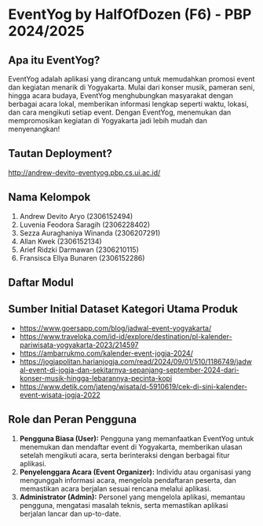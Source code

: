 # EventYog by HalfOfDozen (F6) - PBP 2024/2025
## Apa itu EventYog?
EventYog adalah aplikasi yang dirancang untuk memudahkan promosi event dan kegiatan menarik di Yogyakarta. Mulai dari konser musik, pameran seni, hingga acara budaya, EventYog menghubungkan masyarakat dengan berbagai acara lokal, memberikan informasi lengkap seperti waktu, lokasi, dan cara mengikuti setiap event. Dengan EventYog, menemukan dan mempromosikan kegiatan di Yogyakarta jadi lebih mudah dan menyenangkan!

## Tautan Deployment?
http://andrew-devito-eventyog.pbp.cs.ui.ac.id/

## Nama Kelompok
1. Andrew Devito Aryo (2306152494)
2. Luvenia Feodora Saragih (2306228402)
3. Sezza Auraghaniya Winanda (2306207291)
4. Allan Kwek (2306152134)
5. Arief Ridzki Darmawan (2306210115)
6. Fransisca Ellya Bunaren (2306152286)

## Daftar Modul

## Sumber Initial Dataset Kategori Utama Produk
- https://www.goersapp.com/blog/jadwal-event-yogyakarta/
- https://www.traveloka.com/id-id/explore/destination/pl-kalender-pariwisata-yogyakarta-2023/214597
- https://ambarrukmo.com/kalender-event-jogja-2024/
- https://jogjapolitan.harianjogja.com/read/2024/09/01/510/1186749/jadwal-event-di-jogja-dan-sekitarnya-sepanjang-september-2024-dari-konser-musik-hingga-lebarannya-pecinta-kopi
- https://www.detik.com/jateng/wisata/d-5910619/cek-di-sini-kalender-event-wisata-jogja-2022

## Role dan Peran Pengguna
1. **Pengguna Biasa (User):** Pengguna yang memanfaatkan EventYog untuk menemukan dan mendaftar event di Yogyakarta, memberikan ulasan setelah mengikuti acara, serta berinteraksi dengan berbagai fitur aplikasi.
2. **Penyelenggara Acara (Event Organizer):** Individu atau organisasi yang mengunggah informasi acara, mengelola pendaftaran peserta, dan memastikan acara berjalan sesuai rencana melalui aplikasi.
3. **Administrator (Admin):** Personel yang mengelola aplikasi, memantau pengguna, mengatasi masalah teknis, serta memastikan aplikasi berjalan lancar dan up-to-date.
